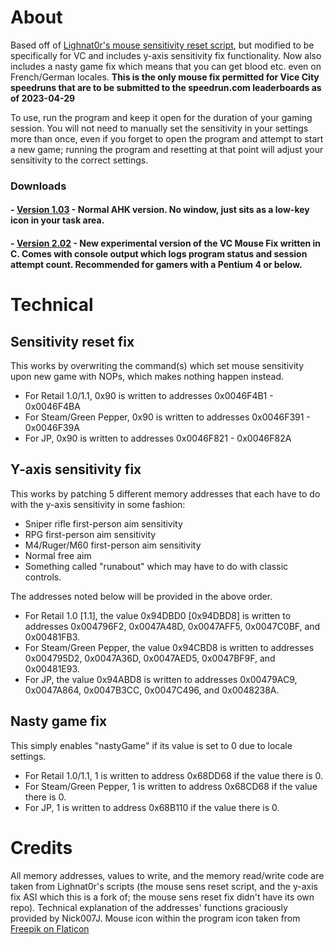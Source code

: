 # About
Based off of [Lighnat0r's mouse sensitivity reset script](https://github.com/Lighnat0r-pers/Files/blob/master/GTA%20VC%20No%20Mouse%20Sensitivity%20Reset.zip), but modified to be specifically for VC and includes y-axis sensitivity fix functionality. Now also includes a nasty game fix which means that you can get blood etc. even on French/German locales. 
**This is the only mouse fix permitted for Vice City speedruns that are to be submitted to the speedrun.com leaderboards as of 2023-04-29**  

To use, run the program and keep it open for the duration of your gaming session. You will not need to manually set the sensitivity in your settings more than once, even if you forget to open the program and attempt to start a new game; running the program and resetting at that point will adjust your sensitivity to the correct settings.
### Downloads
#### - [Version 1.03](https://github.com/MhmdFVC/VC-Mouse-Fix/releases/download/1.03/VC-Mouse-Fix-1.03.exe) - Normal AHK version. No window, just sits as a low-key icon in your task area.
#### - [Version 2.02](https://github.com/MhmdFVC/VC-Mouse-Fix/releases/download/2.02/VC-Mouse-Fix-2.02.exe) - New experimental version of the VC Mouse Fix written in C. Comes with console output which logs program status and session attempt count. Recommended for gamers with a Pentium 4 or below.

# Technical
## Sensitivity reset fix
This works by overwriting the command(s) which set mouse sensitivity upon new game with NOPs, which makes nothing happen instead.
* For Retail 1.0/1.1, 0x90 is written to addresses 0x0046F4B1 - 0x0046F4BA
* For Steam/Green Pepper, 0x90 is written to addresses 0x0046F391 - 0x0046F39A
* For JP, 0x90 is written to addresses 0x0046F821 - 0x0046F82A

## Y-axis sensitivity fix
This works by patching 5 different memory addresses that each have to do with the y-axis sensitivity in some fashion: 
* Sniper rifle first-person aim sensitivity
* RPG first-person aim sensitivity
* M4/Ruger/M60 first-person aim sensitivity
* Normal free aim
* Something called "runabout" which may have to do with classic controls.

The addresses noted below will be provided in the above order.
* For Retail 1.0 [1.1], the value 0x94DBD0 [0x94DBD8] is written to addresses 0x004796F2, 0x0047A48D, 0x0047AFF5, 0x0047C0BF, and 0x00481FB3.
* For Steam/Green Pepper, the value 0x94CBD8 is written to addresses 0x004795D2, 0x0047A36D, 0x0047AED5, 0x0047BF9F, and 0x00481E93.
* For JP, the value 0x94ABD8 is written to addresses 0x00479AC9, 0x0047A864, 0x0047B3CC, 0x0047C496, and 0x0048238A.

## Nasty game fix
This simply enables "nastyGame" if its value is set to 0 due to locale settings.
* For Retail 1.0/1.1, 1 is written to address 0x68DD68 if the value there is 0.
* For Steam/Green Pepper, 1 is written to address 0x68CD68 if the value there is 0.
* For JP, 1 is written to address 0x68B110 if the value there is 0.

# Credits
All memory addresses, values to write, and the memory read/write code are taken from Lighnat0r's scripts (the mouse sens reset script, and the y-axis fix ASI which this is a fork of; the mouse sens reset fix didn't have its own repo). Technical explanation of the addresses' functions graciously provided by Nick007J. Mouse icon within the program icon taken from [Freepik on Flaticon](https://www.flaticon.com/free-icons/mouse)
